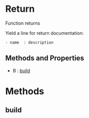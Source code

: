 # Return



Function returns

Yield a line for return documentation:
```
- name  : description
```



## Methods and Properties
- B : [build](#build) 

# Methods

## build





